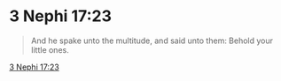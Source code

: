 # 3 Nephi 17:23

> And he spake unto the multitude, and said unto them: Behold your little ones.

[3 Nephi 17:23](https://www.churchofjesuschrist.org/study/scriptures/bofm/3-ne/17?lang=eng&id=p23#p23)


